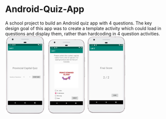 # Android-Quiz-App
A school project to build an Android quiz app with 4 questions. The key design goal of this app was to create a template activity which could load in questions and display them, rather than hardcoding in 4 question activities.
<img src="pictures/startPage.png" width="25%" height="25%">
<img src="pictures/exampleQuestion.png" width="25%" height="25%">
<img src="pictures/scorePage.png" width="25%" height="25%">
